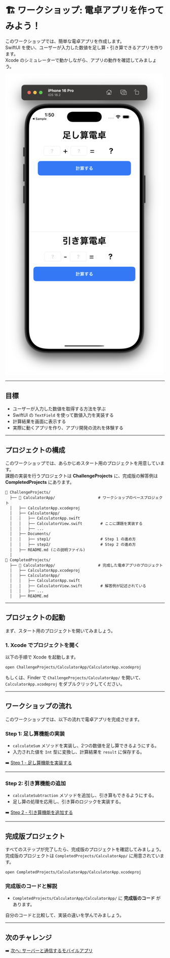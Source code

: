 # 🏗 ワークショップ: 電卓アプリを作ってみよう！

このワークショップでは、簡単な電卓アプリを作成します。  
SwiftUI を使い、ユーザーが入力した数値を足し算・引き算できるアプリを作ります。  
Xcode のシミュレーターで動かしながら、アプリの動作を確認してみましょう。

<img width="500" src="images/06_calculator_app_completed.png">

---

## 目標
- ユーザーが入力した数値を取得する方法を学ぶ  
- SwiftUI の `TextField` を使って数値入力を実装する  
- 計算結果を画面に表示する  
- 実際に動くアプリを作り、アプリ開発の流れを体験する  

---

## プロジェクトの構成

このワークショップでは、あらかじめスタート用のプロジェクトを用意しています。  
課題の実装を行うプロジェクトは **ChallengeProjects** に、完成版の解答例は **CompletedProjects** にあります。

```
📁 ChallengeProjects/
  ├── 📂 CalculatorApp/                   # ワークショップのベースプロジェクト
  │   ├── CalculatorApp.xcodeproj
  │   ├── CalculatorApp/
  │   │   ├── CalculatorApp.swift
  │   │   ├── CalculatorView.swift        # ここに課題を実装する
  │   │   ├── ...
  │   ├── Documents/
  │   │   ├── step1/                      # Step 1 の進め方
  │   │   ├── step2/                      # Step 2 の進め方
  │   ├── README.md (この説明ファイル)
  │
📁 CompletedProjects/
  ├── 📂 CalculatorApp/                   # 完成した電卓アプリのプロジェクト
  │   ├── CalculatorApp.xcodeproj
  │   ├── CalculatorApp/
  │   │   ├── CalculatorApp.swift
  │   │   ├── CalculatorView.swift        # 解答例が記述されている
  │   │   ├── ...
  │   ├── README.md
```

---

## プロジェクトの起動

まず、スタート用のプロジェクトを開いてみましょう。

### 1. Xcode でプロジェクトを開く
以下の手順で Xcode を起動します。

```sh
open ChallengeProjects/CalculatorApp/CalculatorApp.xcodeproj
```

もしくは、Finder で `ChallengeProjects/CalculatorApp/` を開いて、  
`CalculatorApp.xcodeproj` をダブルクリックしてください。

---

## ワークショップの流れ

このワークショップでは、以下の流れで電卓アプリを完成させます。

### Step 1: 足し算機能の実装
- `calculateSum` メソッドを実装し、2つの数値を足し算できるようにする。
- 入力された値を `Int` 型に変換し、計算結果を `result` に保存する。

➡️ [Step 1 - 足し算機能を実装する](../ChallengeProjects/CalculatorApp/CalculatorApp/Documents/step1.md)

---

### Step 2: 引き算機能の追加
- `calculateSubtraction` メソッドを追加し、引き算もできるようにする。
- 足し算の処理を応用し、引き算のロジックを実装する。

➡️ [Step 2 - 引き算機能を追加する](../ChallengeProjects/CalculatorApp/CalculatorApp/Documents/step2.md)

---

## 完成版プロジェクト

すべてのステップが完了したら、完成版のプロジェクトを確認してみましょう。  
完成版のプロジェクトは `CompletedProjects/CalculatorApp/` に用意されています。

```sh
open CompletedProjects/CalculatorApp/CalculatorApp.xcodeproj
```

### 完成版のコードと解説
- `CompletedProjects/CalculatorApp/CalculatorApp/` に **完成版のコード** があります。  

自分のコードと比較して、実装の違いを学んでみましょう。

---

## 次のチャレンジ

➡️ [次へ: サーバーと通信するモバイルアプリ](./08_network_intro.md)
